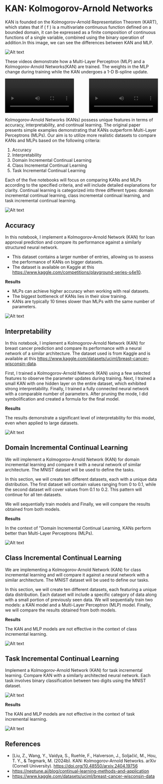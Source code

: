 # KAN: Kolmogorov-Arnold Networks

KAN is founded on the Kolmogorov-Arnold Representation Theorem (KART), which states that if \( f \) is a multivariate continuous function defined on a bounded domain, it can be expressed as a finite composition of continuous functions of a single variable, combined using the binary operation of addition.In this image, we can see the differences between KAN and MLP.

![Alt text](imsges/image.png)

These videos demonstrate how a Multi-Layer Perceptron (MLP) and a Kolmogorov-Arnold Networks(KAN) are trained. The weights in the MLP change during training while the KAN undergoes a 1-D B-spline update.

<div style="display: flex; justify-content: space-between;">
  <video width="45%" controls>
    <source src="video/KAN.mp4" type="video/mp4">
  </video>
  <video width="45%" controls>
    <source src="video/MLP.mp4" type="video/mp4">
  </video>
</div>

Kolmogorov-Arnold Networks (KANs) possess unique features in terms of accuracy, interpretability, and continual learning. The original paper presents simple examples demonstrating that KANs outperform Multi-Layer Perceptrons (MLPs). Our aim is to utilize more realistic datasets to compare KANs and MLPs based on the following criteria:

1. Accuracy
2. Interpretability
3. Domain Incremental Continual Learning
4. Class Incremental Continual Learning
5. Task Incremental Continual Learning

Each of the five notebooks will focus on comparing KANs and MLPs according to the specified criteria, and will include detailed explanations for clarity. Continual learning is categorized into three different types: domain incremental continual learning, class incremental continual learning, and task incremental continual learning.

![Alt text](imsges/image-2.png)

## Accuracy

In this notebook, I implement a Kolmogorov-Arnold Network (KAN) for loan approval prediction and compare its performance against a similarly structured neural network. 

* This dataset contains a larger number of entries, allowing us to assess the performance of KANs on bigger datasets. 
* The dataset is available on Kaggle at this https://www.kaggle.com/competitions/playground-series-s4e10.


**Results**

- MLPs can achieve higher accuracy when working with real datasets. 
- The biggest bottleneck of KANs lies in their slow training. 
- KANs are typically 10 times slower than MLPs with the same number of parameters.

![Alt text](imsges/image-3.png)



## Interpretability
In this notebook, I implement a Kolmogorov-Arnold Network (KAN) for breast cancer prediction and compare its performance with a neural network of a similar architecture. The dataset used is from Kaggle and is available at this https://www.kaggle.com/datasets/uciml/breast-cancer-wisconsin-data.

First, I trained a Kolmogorov-Arnold Network (KAN) using a few selected features to observe the parameter updates during training. Next, I trained a small KAN with one hidden layer on the entire dataset, which exhibited strong interpretability. Finally, I trained a fully connected neural network with a comparable number of parameters. After pruning the mode, I did symbolification and created a formula for the final model.

**Results**

The results demonstrate a significant level of interpretability for this model, even when applied to large datasets.

![Alt text](imsges/image-4.png)




## Domain Incremental Continual Learning

We will implement a Kolmogorov-Arnold Network (KAN) for domain incremental learning and compare it with a neural network of similar architecture. The MNIST dataset will be used to define the tasks.

In this section, we will create ten different datasets, each with a unique data distribution. The first dataset will contain values ranging from 0 to 0.1, while the second dataset will cover values from 0.1 to 0.2. This pattern will continue for all ten datasets. 

We will sequentially train models and Finally, we will compare the results obtained from both models.

**Results**

In the context of "Domain Incremental Continual Learning, KANs perform better than Multi-Layer Perceptrons (MLPs).

![Alt text](imsges/image-5.png)



## Class Incremental Continual Learning

We are implementing a Kolmogorov-Arnold Network (KAN) for class incremental learning and will compare it against a neural network with a similar architecture. The MNIST dataset will be used to define our tasks.

In this section, we will create ten different datasets, each featuring a unique data distribution. Each dataset will include a specific category of data along with a small portion of previously seen data. We will sequentially train two models: a KAN model and a Multi-Layer Perceptron (MLP) model. Finally, we will compare the results obtained from both models.

**Results**

The KAN and MLP models are not effective in the context of class incremental learning.

![Alt text](imsges/image-6.png)



## Task Incremental Continual Learning

Implement a Kolmogorov-Arnold Network (KAN) for task incremental learning. Compare KAN with a similarly architected neural network. Each task involves binary classification between two digits using the MNIST dataset.

![Alt text](imsges/image-7.png)

**Results**

The KAN and MLP models are not effective in the context of task incremental learning.


![Alt text](imsges/image-8.png)

## References

- [Liu, Z., Wang, Y., Vaidya, S., Ruehle, F., Halverson, J., Soljačić, M., Hou, T. Y., & Tegmark, M. (2024b). KAN: Kolmogorov-Arnold Networks. arXiv (Cornell University). https://doi.org/10.48550/arxiv.2404.19756
- https://neptune.ai/blog/continual-learning-methods-and-application
- https://www.kaggle.com/datasets/uciml/breast-cancer-wisconsin-data




